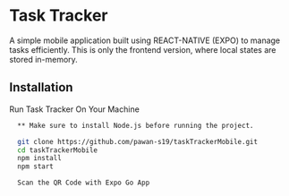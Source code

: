 
# Task Tracker

A simple mobile application built using REACT-NATIVE (EXPO) to manage tasks efficiently.
This is only the frontend version, where local states are stored in-memory.

## Installation

Run Task Tracker On Your Machine

```bash
  ** Make sure to install Node.js before running the project.

  git clone https://github.com/pawan-s19/taskTrackerMobile.git
  cd taskTrackerMobile
  npm install
  npm start

  Scan the QR Code with Expo Go App
```
    